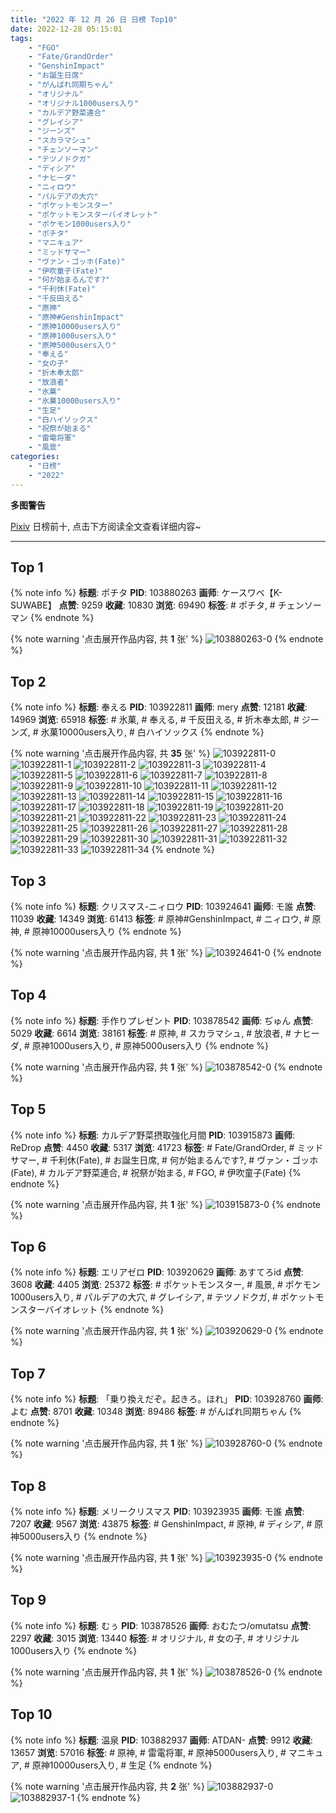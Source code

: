 ```yaml
---
title: "2022 年 12 月 26 日 日榜 Top10"
date: 2022-12-28 05:15:01
tags:
    - "FGO"
    - "Fate/GrandOrder"
    - "GenshinImpact"
    - "お誕生日席"
    - "がんばれ同期ちゃん"
    - "オリジナル"
    - "オリジナル1000users入り"
    - "カルデア野菜連合"
    - "グレイシア"
    - "ジーンズ"
    - "スカラマシュ"
    - "チェンソーマン"
    - "テツノドクガ"
    - "ディシア"
    - "ナヒーダ"
    - "ニィロウ"
    - "パルデアの大穴"
    - "ポケットモンスター"
    - "ポケットモンスターバイオレット"
    - "ポケモン1000users入り"
    - "ポチタ"
    - "マニキュア"
    - "ミッドサマー"
    - "ヴァン・ゴッホ(Fate)"
    - "伊吹童子(Fate)"
    - "何が始まるんです?"
    - "千利休(Fate)"
    - "千反田える"
    - "原神"
    - "原神#GenshinImpact"
    - "原神10000users入り"
    - "原神1000users入り"
    - "原神5000users入り"
    - "奉える"
    - "女の子"
    - "折木奉太郎"
    - "放浪者"
    - "氷菓"
    - "氷菓10000users入り"
    - "生足"
    - "白ハイソックス"
    - "祝祭が始まる"
    - "雷電将軍"
    - "風景"
categories:
    - "日榜"
    - "2022"
---
```


<i class="fa fa-triangle-exclamation"></i>**多图警告**<i class="fa fa-triangle-exclamation"></i>

[Pixiv](https://www.pixiv.net/) 日榜前十, 点击下方阅读全文查看详细内容~

<!-- more -->

---

## Top 1

{% note info %}
**标题**: ポチタ
**PID**: 103880263 **画师**: ケースワベ【K-SUWABE】
**点赞**: 9259 **收藏**: 10830 **浏览**: 69490
**标签**: # ポチタ, # チェンソーマン
{% endnote %}

{% note warning '点击展开作品内容, 共 **1** 张' %}
![103880263-0](https://i.pixiv.re/img-original/img/2022/12/25/00/21/21/103880263_p0.jpg)
{% endnote %}

## Top 2

{% note info %}
**标题**: 奉える
**PID**: 103922811 **画师**: mery
**点赞**: 12181 **收藏**: 14969 **浏览**: 65918
**标签**: # 氷菓, # 奉える, # 千反田える, # 折木奉太郎, # ジーンズ, # 氷菓10000users入り, # 白ハイソックス
{% endnote %}

{% note warning '点击展开作品内容, 共 **35** 张' %}
![103922811-0](https://i.pixiv.re/img-original/img/2022/12/26/00/46/34/103922811_p0.png)
![103922811-1](https://i.pixiv.re/img-original/img/2022/12/26/00/46/34/103922811_p1.png)
![103922811-2](https://i.pixiv.re/img-original/img/2022/12/26/00/46/34/103922811_p2.png)
![103922811-3](https://i.pixiv.re/img-original/img/2022/12/26/00/46/34/103922811_p3.png)
![103922811-4](https://i.pixiv.re/img-original/img/2022/12/26/00/46/34/103922811_p4.png)
![103922811-5](https://i.pixiv.re/img-original/img/2022/12/26/00/46/34/103922811_p5.png)
![103922811-6](https://i.pixiv.re/img-original/img/2022/12/26/00/46/34/103922811_p6.png)
![103922811-7](https://i.pixiv.re/img-original/img/2022/12/26/00/46/34/103922811_p7.png)
![103922811-8](https://i.pixiv.re/img-original/img/2022/12/26/00/46/34/103922811_p8.png)
![103922811-9](https://i.pixiv.re/img-original/img/2022/12/26/00/46/34/103922811_p9.png)
![103922811-10](https://i.pixiv.re/img-original/img/2022/12/26/00/46/34/103922811_p10.png)
![103922811-11](https://i.pixiv.re/img-original/img/2022/12/26/00/46/34/103922811_p11.png)
![103922811-12](https://i.pixiv.re/img-original/img/2022/12/26/00/46/34/103922811_p12.png)
![103922811-13](https://i.pixiv.re/img-original/img/2022/12/26/00/46/34/103922811_p13.png)
![103922811-14](https://i.pixiv.re/img-original/img/2022/12/26/00/46/34/103922811_p14.png)
![103922811-15](https://i.pixiv.re/img-original/img/2022/12/26/00/46/34/103922811_p15.png)
![103922811-16](https://i.pixiv.re/img-original/img/2022/12/26/00/46/34/103922811_p16.png)
![103922811-17](https://i.pixiv.re/img-original/img/2022/12/26/00/46/34/103922811_p17.png)
![103922811-18](https://i.pixiv.re/img-original/img/2022/12/26/00/46/34/103922811_p18.png)
![103922811-19](https://i.pixiv.re/img-original/img/2022/12/26/00/46/34/103922811_p19.png)
![103922811-20](https://i.pixiv.re/img-original/img/2022/12/26/00/46/34/103922811_p20.png)
![103922811-21](https://i.pixiv.re/img-original/img/2022/12/26/00/46/34/103922811_p21.png)
![103922811-22](https://i.pixiv.re/img-original/img/2022/12/26/00/46/34/103922811_p22.png)
![103922811-23](https://i.pixiv.re/img-original/img/2022/12/26/00/46/34/103922811_p23.png)
![103922811-24](https://i.pixiv.re/img-original/img/2022/12/26/00/46/34/103922811_p24.png)
![103922811-25](https://i.pixiv.re/img-original/img/2022/12/26/00/46/34/103922811_p25.png)
![103922811-26](https://i.pixiv.re/img-original/img/2022/12/26/00/46/34/103922811_p26.png)
![103922811-27](https://i.pixiv.re/img-original/img/2022/12/26/00/46/34/103922811_p27.png)
![103922811-28](https://i.pixiv.re/img-original/img/2022/12/26/00/46/34/103922811_p28.png)
![103922811-29](https://i.pixiv.re/img-original/img/2022/12/26/00/46/34/103922811_p29.png)
![103922811-30](https://i.pixiv.re/img-original/img/2022/12/26/00/46/34/103922811_p30.png)
![103922811-31](https://i.pixiv.re/img-original/img/2022/12/26/00/46/34/103922811_p31.png)
![103922811-32](https://i.pixiv.re/img-original/img/2022/12/26/00/46/34/103922811_p32.png)
![103922811-33](https://i.pixiv.re/img-original/img/2022/12/26/00/46/34/103922811_p33.png)
![103922811-34](https://i.pixiv.re/img-original/img/2022/12/26/00/46/34/103922811_p34.png)
{% endnote %}

## Top 3

{% note info %}
**标题**: クリスマス-ニィロウ
**PID**: 103924641 **画师**: モ誰
**点赞**: 11039 **收藏**: 14349 **浏览**: 61413
**标签**: # 原神#GenshinImpact, # ニィロウ, # 原神, # 原神10000users入り
{% endnote %}

{% note warning '点击展开作品内容, 共 **1** 张' %}
![103924641-0](https://i.pixiv.re/img-original/img/2022/12/26/02/00/01/103924641_p0.jpg)
{% endnote %}

## Top 4

{% note info %}
**标题**: 手作りプレゼント
**PID**: 103878542 **画师**: ぢゅん
**点赞**: 5029 **收藏**: 6614 **浏览**: 38161
**标签**: # 原神, # スカラマシュ, # 放浪者, # ナヒーダ, # 原神1000users入り, # 原神5000users入り
{% endnote %}

{% note warning '点击展开作品内容, 共 **1** 张' %}
![103878542-0](https://i.pixiv.re/img-original/img/2022/12/25/00/00/31/103878542_p0.jpg)
{% endnote %}

## Top 5

{% note info %}
**标题**: カルデア野菜摂取強化月間
**PID**: 103915873 **画师**: ReDrop
**点赞**: 4450 **收藏**: 5317 **浏览**: 41723
**标签**: # Fate/GrandOrder, # ミッドサマー, # 千利休(Fate), # お誕生日席, # 何が始まるんです?, # ヴァン・ゴッホ(Fate), # カルデア野菜連合, # 祝祭が始まる, # FGO, # 伊吹童子(Fate)
{% endnote %}

{% note warning '点击展开作品内容, 共 **1** 张' %}
![103915873-0](https://i.pixiv.re/img-original/img/2022/12/25/22/26/59/103915873_p0.jpg)
{% endnote %}

## Top 6

{% note info %}
**标题**: エリアゼロ
**PID**: 103920629 **画师**: あすてろid
**点赞**: 3608 **收藏**: 4405 **浏览**: 25372
**标签**: # ポケットモンスター, # 風景, # ポケモン1000users入り, # パルデアの大穴, # グレイシア, # テツノドクガ, # ポケットモンスターバイオレット
{% endnote %}

{% note warning '点击展开作品内容, 共 **1** 张' %}
![103920629-0](https://i.pixiv.re/img-original/img/2022/12/26/00/00/15/103920629_p0.jpg)
{% endnote %}

## Top 7

{% note info %}
**标题**: 「乗り換えだぞ。起きろ。ほれ」
**PID**: 103928760 **画师**: よむ
**点赞**: 8701 **收藏**: 10348 **浏览**: 89486
**标签**: # がんばれ同期ちゃん
{% endnote %}

{% note warning '点击展开作品内容, 共 **1** 张' %}
![103928760-0](https://i.pixiv.re/img-original/img/2022/12/26/08/04/51/103928760_p0.png)
{% endnote %}

## Top 8

{% note info %}
**标题**: メリークリスマス
**PID**: 103923935 **画师**: モ誰
**点赞**: 7207 **收藏**: 9567 **浏览**: 43875
**标签**: # GenshinImpact, # 原神, # ディシア, # 原神5000users入り
{% endnote %}

{% note warning '点击展开作品内容, 共 **1** 张' %}
![103923935-0](https://i.pixiv.re/img-original/img/2022/12/26/01/26/38/103923935_p0.jpg)
{% endnote %}

## Top 9

{% note info %}
**标题**: むぅ
**PID**: 103878526 **画师**: おむたつ/omutatsu
**点赞**: 2297 **收藏**: 3015 **浏览**: 13440
**标签**: # オリジナル, # 女の子, # オリジナル1000users入り
{% endnote %}

{% note warning '点击展开作品内容, 共 **1** 张' %}
![103878526-0](https://i.pixiv.re/img-original/img/2022/12/25/00/00/26/103878526_p0.jpg)
{% endnote %}

## Top 10

{% note info %}
**标题**: 温泉
**PID**: 103882937 **画师**: ATDAN-
**点赞**: 9912 **收藏**: 13657 **浏览**: 57016
**标签**: # 原神, # 雷電将軍, # 原神5000users入り, # マニキュア, # 原神10000users入り, # 生足
{% endnote %}

{% note warning '点击展开作品内容, 共 **2** 张' %}
![103882937-0](https://i.pixiv.re/img-original/img/2022/12/26/23/29/41/103882937_p0.jpg)
![103882937-1](https://i.pixiv.re/img-original/img/2022/12/26/23/29/41/103882937_p1.jpg)
{% endnote %}
